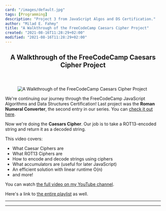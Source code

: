 ```yaml
---
card: "/images/default.jpg"
tags: [Programming]
description: "Project 3 from JavaScript Algos and DS Certification."
author: "Milad E. Fahmy"
title: "A Walkthrough of the FreeCodeCamp Caesars Cipher Project"
created: "2021-08-16T11:28:29+02:00"
modified: "2021-08-16T11:28:29+02:00"
---
```

<div class="site-wrapper">
<main id="site-main" class="site-main outer">
<div class="inner">
<article class="post-full post tag-programming tag-technology tag-javascript tag-algorithms tag-data-structures tag-interview-questions ">
<header class="post-full-header">
<h1 class="post-full-title">A Walkthrough of the FreeCodeCamp Caesars Cipher Project</h1>
</header>
<figure class="post-full-image">
<picture>
<source media="(max-width: 700px)" sizes="1px" srcset="data:image/gif;base64,R0lGODlhAQABAIAAAAAAAP///yH5BAEAAAAALAAAAAABAAEAAAIBRAA7 1w">
<source media="(min-width: 701px)" sizes="(max-width: 800px) 400px,
(max-width: 1170px) 700px,
1400px" srcset="/news/content/images/size/w300/2019/09/Caesar-Cipher-thumbnail.png 300w,
/news/content/images/size/w600/2019/09/Caesar-Cipher-thumbnail.png 600w,
/news/content/images/size/w1000/2019/09/Caesar-Cipher-thumbnail.png 1000w,
/news/content/images/size/w2000/2019/09/Caesar-Cipher-thumbnail.png 2000w">
<img onerror="this.style.display='none'" src="/news/content/images/size/w2000/2019/09/Caesar-Cipher-thumbnail.png" alt="A Walkthrough of the FreeCodeCamp Caesars Cipher Project">
</picture>
</figure>
<section class="post-full-content">
<div class="post-content">
<p>We're continuing our journey through the FreeCodeCamp JavaScript Algorithms and Data Structures Certification! Last project was the <strong>Roman Numeral Converter</strong>, the second entry in our series. You can <a href="https://www.youtube.com/watch?v=g_ISxHcg-RM">check it out here</a>.</p>
<p>Now we're doing the <strong>Caesars Cipher</strong>. Our job is to take a ROT13-encoded string and return it as a decoded string.</p>
<p>This video covers:</p>
<ul>
<li>What Caesar Ciphers are</li>
<li>What ROT13 Ciphers are</li>
<li>How to encode and decode strings using ciphers</li>
<li>What accumulators are (useful for later JavaScript)</li>
<li>An efficient solution with linear runtime O(n)</li>
<li>and more!</li>
</ul>
<p>You can watch <a href="https://youtu.be/_AJ7vx8yRDg">the full video on my YouTube channel</a>.</p>
<p>Here's a link to <a href="https://www.youtube.com/watch?v=XV5OCibNpLI&amp;list=PLehRZjGCVhQLTWPN8mTo3rlRDQff9fCmT">the entire playlist</a> as well.</p>
</div>
<hr>
<hr>
</section>
</article>
</div>
</main>
</div>
<!-- Google Tag Manager (noscript) -->
<!-- End Google Tag Manager (noscript) -->
